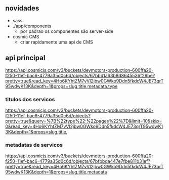 
## novidades

- sass
- ./app/components
    - por padrao os componentes são server-side
- cosmic CMS
    - criar rapidamente uma api de CMS

## api principal
https://api.cosmicjs.com/v3/buckets/devmotors-production-600ffa20-f250-11ef-bac6-4779a35d0c6d/objects/67bbd1a63b8d8645536f29be?pretty=true&read_key=4Ho6KYhtZM7vVl2jbw0GWko9Ddn5fkdcW4JE73qrT95wdwK13K&depth=1&props=slug,title,metadata,type


### titulos dos servicos
https://api.cosmicjs.com/v3/buckets/devmotors-production-600ffa20-f250-11ef-bac6-4779a35d0c6d/objects?pretty=true&query=%7B%22type%22:%22pages%22%7D&limit=10&skip=0&read_key=4Ho6KYhtZM7vVl2jbw0GWko9Ddn5fkdcW4JE73qrT95wdwK13K&depth=1&props=slug,title,

### metadatas de servicos
https://api.cosmicjs.com/v3/buckets/devmotors-production-600ffa20-f250-11ef-bac6-4779a35d0c6d/objects/67bfbbda447e7fbe811b31ef?pretty=true&read_key=4Ho6KYhtZM7vVl2jbw0GWko9Ddn5fkdcW4JE73qrT95wdwK13K&depth=1&props=slug,title,metadata
